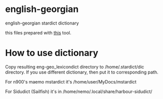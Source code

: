 # english-georgian
english-georgian stardict dictionary

this files prepared with [this](https://github.com/norayr/english-georgian_dictionary) tool.

How to use dictionary
=====================

Copy resulting eng-geo_lexicondict directory to /home/.stardict/dic directory.
If you use different dictionary, then put it to corresponding path.

For n900's maemo mstardict it's /home/user/MyDocs/mstardict

For Sidudict (Sailfish) it's in /home/nemo/.local/share/harbour-sidudict/

